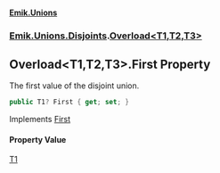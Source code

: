 #### [Emik.Unions](index.md 'index')
### [Emik.Unions.Disjoints](Emik.Unions.Disjoints.md 'Emik.Unions.Disjoints').[Overload&lt;T1,T2,T3&gt;](Overload_T1,T2,T3_.md 'Emik.Unions.Disjoints.Overload<T1,T2,T3>')

## Overload<T1,T2,T3>.First Property

The first value of the disjoint union.

```csharp
public T1? First { get; set; }
```

Implements [First](IEither_T1,T2,T3_.First.md 'Emik.Unions.Disjoints.IEither<T1,T2,T3>.First')

#### Property Value
[T1](Overload_T1,T2,T3_.md#Emik.Unions.Disjoints.Overload_T1,T2,T3_.T1 'Emik.Unions.Disjoints.Overload<T1,T2,T3>.T1')